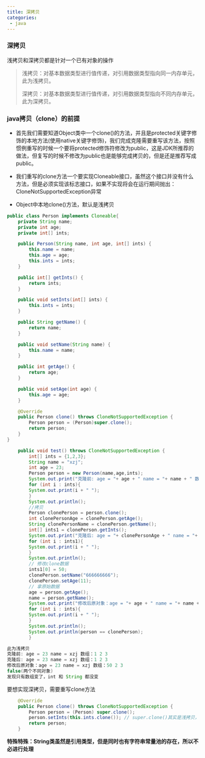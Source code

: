 ```yaml
---
title: 深拷贝
categories:
 - java
---
```


### 深拷贝

浅拷贝和深拷贝都是针对一个已有对象的操作

> 浅拷贝：对基本数据类型进行值传递，对引用数据类型指向同一内存单元，此为浅拷贝。
> 
> 深拷贝：对基本数据类型进行值传递，对引用数据类型指向不同内存单元，此为深拷贝。


### java拷贝（clone）的前提

- 首先我们需要知道Object类中一个clone()的方法，并且是protected关键字修饰的本地方法(使用native关键字修饰)，我们完成克隆需要重写该方法，按照惯例重写的时候一个要将protected修饰符修改为public，这是JDK所推荐的做法，但复写的时候不修改为public也是能够完成拷贝的，但是还是推荐写成public。

- 我们重写的clone方法一个要实现Cloneable接口，虽然这个接口并没有什么方法，但是必须实现该标志接口，如果不实现将会在运行期间抛出：CloneNotSupportedException异常

- Object中本地clone()方法，默认是浅拷贝

```java
public class Person implements Cloneable{
    private String name;
    private int age;
    private int[] ints;

    public Person(String name, int age, int[] ints) {
        this.name = name;
        this.age = age;
        this.ints = ints;
    }

    public int[] getInts() {
        return ints;
    }

    public void setInts(int[] ints) {
        this.ints = ints;
    }

    public String getName() {
        return name;
    }

    public void setName(String name) {
        this.name = name;
    }

    public int getAge() {
        return age;
    }

    public void setAge(int age) {
        this.age = age;
    }

    @Override
    public Person clone() throws CloneNotSupportedException {
        Person person = (Person)super.clone();
        return person;
    }
}
```

```java
    public void test() throws CloneNotSupportedException {
        int[] ints = {1,2,3};
        String name = "xzj";
        int age = 23;
        Person person = new Person(name,age,ints);
        System.out.print("克隆前: age = "+ age + " name = "+ name + " 数组：");
        for (int i : ints){
        System.out.print(i + " ");
        }
        System.out.println();
        //拷贝
        Person clonePerson = person.clone();
        int clonePersonAge = clonePerson.getAge();
        String clonePersonName = clonePerson.getName();
        int[] ints1 = clonePerson.getInts();
        System.out.print("克隆后: age = "+ clonePersonAge + " name = "+ clonePersonName + " 数组：");
        for (int i : ints1){
        System.out.print(i + " ");
        }
        System.out.println();
        // 修改clone数据
        ints1[0] = 50;
        clonePerson.setName("666666666");
        clonePerson.setAge(11);
        // 拿原始数据
        age = person.getAge();
        name = person.getName();
        System.out.print("修改后原对象：age = "+ age + " name = "+ name + " 数组：");
        for (int i : ints){
        System.out.print(i + " ");
        }
        System.out.println();
        System.out.println(person == clonePerson);
        }
```

```java
此为浅拷贝
克隆前: age = 23 name = xzj 数组：1 2 3 
克隆后: age = 23 name = xzj 数组：1 2 3 
修改后原对象：age = 23 name = xzj 数组：50 2 3 
false(两个不同对象)
发现只有数组变了，int 和 String 都没变
```

要想实现深拷贝，需要重写clone方法

```java
    @Override
    public Person clone() throws CloneNotSupportedException {
        Person person = (Person) super.clone();
        person.setInts(this.ints.clone()); // super.clone()其实是浅拷贝，数组对象需要调用clone()重新赋值
        return person;
    }
```

**特殊特殊：String类虽然是引用类型，但是同时也有字符串常量池的存在，所以不必进行处理**





